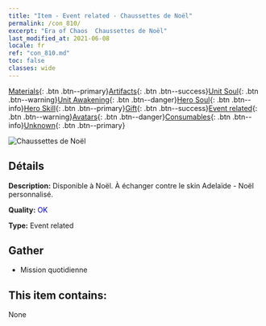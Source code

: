 ```yaml
---
title: "Item - Event related - Chaussettes de Noël"
permalink: /con_810/
excerpt: "Era of Chaos  Chaussettes de Noël"
last_modified_at: 2021-06-08
locale: fr
ref: "con_810.md"
toc: false
classes: wide
---
```

 [Materials](/ItemsFR/){: .btn .btn--primary}[Artifacts](/ItemsFR/Artifacts/){: .btn .btn--success}[Unit Soul](/ItemsFR/UnitSoul/){: .btn .btn--warning}[Unit Awakening](/ItemsFR/UnitAwakening/){: .btn .btn--danger}[Hero Soul](/ItemsFR/HeroSoul/){: .btn .btn--info}[Hero Skill](/ItemsFR/HeroSkill/){: .btn .btn--primary}[Gift](/ItemsFR/Gift/){: .btn .btn--success}[Event related](/ItemsFR/Events/){: .btn .btn--warning}[Avatars](/ItemsFR/Avatars/){: .btn .btn--danger}[Consumables](/ItemsFR/Consumables/){: .btn .btn--info}[Unknown](/ItemsFR/Unknown/){: .btn .btn--primary}

 ![Chaussettes de Noël](/images/t/i_3068.png)

## Détails
 **Description:** Disponible à Noël. À échanger contre le skin Adelaïde - Noël personnalisé.

 **Quality:** <span style="color: #0000CD">OK</span>

 **Type:** Event related

## Gather

*    Mission quotidienne 

## This item contains:

  None

